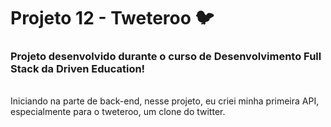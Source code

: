 # Projeto 12 - Tweteroo 🐦
<h3> Projeto desenvolvido durante o curso de Desenvolvimento Full Stack da Driven Education! </h3>
<br>
Iniciando na parte de back-end, nesse projeto, eu criei minha primeira API, especialmente para o tweteroo, um clone do twitter.
<br>
<br>
